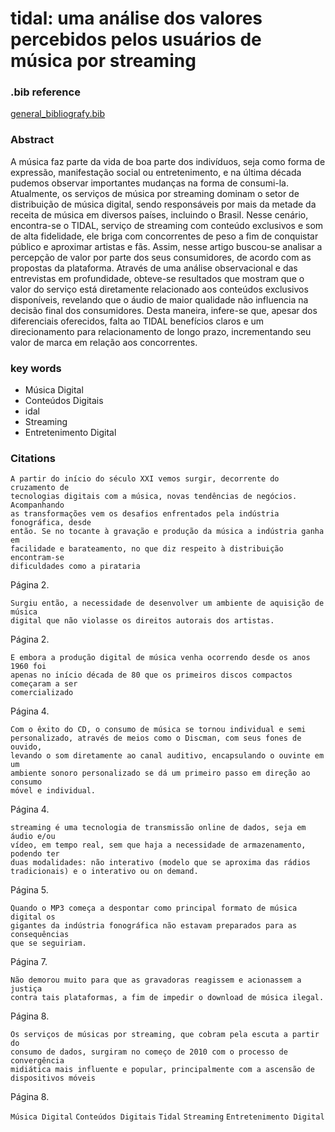 # tidal: uma análise dos valores percebidos pelos usuários de música por streaming

### .bib reference
[general_bibliografy.bib](general_bibliografy.bib)

### Abstract
A música faz parte da vida de boa parte dos indivíduos, seja como forma de
expressão, manifestação social ou entretenimento, e na última década pudemos
observar importantes mudanças na forma de consumi-la. Atualmente, os serviços
de música por streaming dominam o setor de distribuição de música digital,
sendo responsáveis por mais da metade da receita de música em diversos países,
incluindo o Brasil. Nesse cenário, encontra-se o TIDAL, serviço de streaming
com conteúdo exclusivos e som de alta fidelidade, ele briga com concorrentes de
peso a fim de conquistar público e aproximar artistas e fãs. Assim, nesse
artigo buscou-se analisar a percepção de valor por parte dos seus consumidores,
de acordo com as propostas da plataforma. Através de uma análise observacional
e das entrevistas em profundidade, obteve-se resultados que mostram que o valor
do serviço está diretamente relacionado aos conteúdos exclusivos disponíveis,
revelando que o áudio de maior qualidade não influencia na decisão final dos
consumidores. Desta maneira, infere-se que, apesar dos diferenciais oferecidos,
falta ao TIDAL benefícios claros e um direcionamento para relacionamento de
longo prazo, incrementando seu valor de marca em relação aos concorrentes.

### key words
 - Música Digital
 - Conteúdos Digitais
 - idal
 - Streaming
 - Entretenimento Digital

### Citations
    A partir do início do século XXI vemos surgir, decorrente do cruzamento de
    tecnologias digitais com a música, novas tendências de negócios. Acompanhando
    as transformações vem os desafios enfrentados pela indústria fonográfica, desde
    então. Se no tocante à gravação e produção da música a indústria ganha em
    facilidade e barateamento, no que diz respeito à distribuição encontram-se
    dificuldades como a pirataria
Página 2.

    Surgiu então, a necessidade de desenvolver um ambiente de aquisição de música
    digital que não violasse os direitos autorais dos artistas.
Página 2.

    E embora a produção digital de música venha ocorrendo desde os anos 1960 foi
    apenas no início década de 80 que os primeiros discos compactos começaram a ser
    comercializado
Página 4.

    Com o êxito do CD, o consumo de música se tornou individual e semi
    personalizado, através de meios como o Discman, com seus fones de ouvido,
    levando o som diretamente ao canal auditivo, encapsulando o ouvinte em um
    ambiente sonoro personalizado se dá um primeiro passo em direção ao consumo
    móvel e individual.
Página 4.

    streaming é uma tecnologia de transmissão online de dados, seja em áudio e/ou
    vídeo, em tempo real, sem que haja a necessidade de armazenamento, podendo ter
    duas modalidades: não interativo (modelo que se aproxima das rádios
    tradicionais) e o interativo ou on demand.
Página 5.

    Quando o MP3 começa a despontar como principal formato de música digital os
    gigantes da indústria fonográfica não estavam preparados para as consequências
    que se seguiriam. 
Página 7.

    Não demorou muito para que as gravadoras reagissem e acionassem a justiça
    contra tais plataformas, a fim de impedir o download de música ilegal. 
Página 8.

    Os serviços de músicas por streaming, que cobram pela escuta a partir do
    consumo de dados, surgiram no começo de 2010 com o processo de convergência
    midiática mais influente e popular, principalmente com a ascensão de
    dispositivos móveis
Página 8.

`Música Digital`
`Conteúdos Digitais`
`Tidal`
`Streaming`
`Entretenimento Digital`
